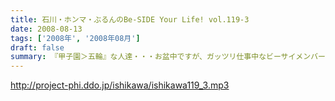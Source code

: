 ```yaml
---
title: 石川・ホンマ・ぶるんのBe-SIDE Your Life! vol.119-3
date: 2008-08-13
tags: ['2008年', '2008年08月']
draft: false
summary: 『甲子園＞五輪』な人達・・・お盆中ですが、ガッツリ仕事中なビーサイメンバー。イベントへのカウントダウンは始まっている。NAMAE
---
```


http://project-phi.ddo.jp/ishikawa/ishikawa119_3.mp3
